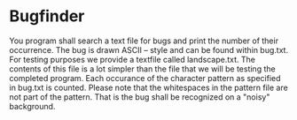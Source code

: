 # Bugfinder
You program shall search a text file for bugs and print the number of their occurrence. The bug is drawn ASCII – style and can be found within bug.txt.
For testing purposes we provide a textfile called landscape.txt. The contents of this file is a lot simpler than the file that we will be testing the completed program. Each occurance of the character pattern as specified in bug.txt is counted. Please note that the whitespaces in the pattern file are not part of the pattern. That is the bug shall be recognized on a "noisy" background.